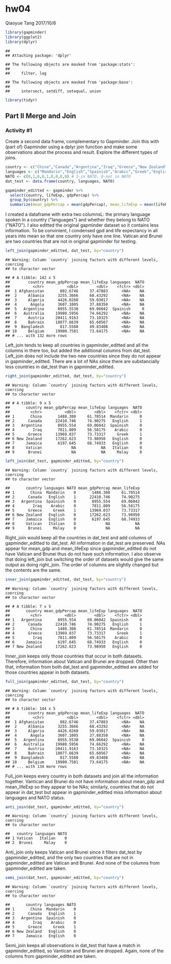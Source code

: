 hw04
================
Qiaoyue Tang
2017/10/6

``` r
library(gapminder)
library(ggplot2)
library(dplyr)
```

    ## 
    ## Attaching package: 'dplyr'

    ## The following objects are masked from 'package:stats':
    ## 
    ##     filter, lag

    ## The following objects are masked from 'package:base':
    ## 
    ##     intersect, setdiff, setequal, union

``` r
library(tidyr)
```

Part II Merge and Join
----------------------

### Activity \#1

Create a second data frame, complementary to Gapminder. Join this with (part of) Gapminder using a dplyr join function and make some observations about the process and result. Explore the different types of joins.

``` r
country <- c("China","Canada","Argentina","Iraq","Greece","New Zealand","Jamaica","Vatican","Brunei")
languages <- c("Mandarin","English","Spainish","Arabic","Greek","English","English","Italian","Malay")
NATO <- c(0,1,0,0,1,0,0,0,0) # 1-in NATO, 0-not in NATO
dat_test <- data.frame(country, languages, NATO)

gapminder_editted <- gapminder %>% 
  select(country, lifeExp, gdpPercap) %>% 
  group_by(country) %>% 
  summarize(mean_gdpPercap = mean(gdpPercap), mean_lifeExp = mean(lifeExp))
```

I created a dataframe with extra two columnsL: the primary language spoken in a country ("languages") and whether they belong to NATO ("NATO"). I also editted the original gapminder dataset so it contains less information. To be convinient, I condensed gpd and life expectancy in all years into mean so that one country only have one line. Vatican and Brunei are two countries that are not in original gapminder for testing.

``` r
left_join(gapminder_editted, dat_test, by="country")
```

    ## Warning: Column `country` joining factors with different levels, coercing
    ## to character vector

    ## # A tibble: 142 x 5
    ##        country mean_gdpPercap mean_lifeExp languages  NATO
    ##          <chr>          <dbl>        <dbl>    <fctr> <dbl>
    ##  1 Afghanistan       802.6746     37.47883      <NA>    NA
    ##  2     Albania      3255.3666     68.43292      <NA>    NA
    ##  3     Algeria      4426.0260     59.03017      <NA>    NA
    ##  4      Angola      3607.1005     37.88350      <NA>    NA
    ##  5   Argentina      8955.5538     69.06042  Spainish     0
    ##  6   Australia     19980.5956     74.66292      <NA>    NA
    ##  7     Austria     20411.9163     73.10325      <NA>    NA
    ##  8     Bahrain     18077.6639     65.60567      <NA>    NA
    ##  9  Bangladesh       817.5588     49.83408      <NA>    NA
    ## 10     Belgium     19900.7581     73.64175      <NA>    NA
    ## # ... with 132 more rows

Left\_join tends to keep all countries in gapminder\_editted and all the columns in there too, but added the additional columns from dat\_test. Left\_join does not include the two new countries since they do not appear in gapminder\_editted. There are a lot of NAs since there are substancially less countries in dat\_test than in gapminder\_editted.

``` r
right_join(gapminder_editted, dat_test, by="country")
```

    ## Warning: Column `country` joining factors with different levels, coercing
    ## to character vector

    ## # A tibble: 9 x 5
    ##       country mean_gdpPercap mean_lifeExp languages  NATO
    ##         <chr>          <dbl>        <dbl>    <fctr> <dbl>
    ## 1       China       1488.308     61.78514  Mandarin     0
    ## 2      Canada      22410.746     74.90275   English     1
    ## 3   Argentina       8955.554     69.06042  Spainish     0
    ## 4        Iraq       7811.809     56.58175    Arabic     0
    ## 5      Greece      13969.037     73.73317     Greek     1
    ## 6 New Zealand      17262.623     73.98950   English     0
    ## 7     Jamaica       6197.645     68.74933   English     0
    ## 8     Vatican             NA           NA   Italian     0
    ## 9      Brunei             NA           NA     Malay     0

``` r
left_join(dat_test, gapminder_editted, by="country")
```

    ## Warning: Column `country` joining factors with different levels, coercing
    ## to character vector

    ##       country languages NATO mean_gdpPercap mean_lifeExp
    ## 1       China  Mandarin    0       1488.308     61.78514
    ## 2      Canada   English    1      22410.746     74.90275
    ## 3   Argentina  Spainish    0       8955.554     69.06042
    ## 4        Iraq    Arabic    0       7811.809     56.58175
    ## 5      Greece     Greek    1      13969.037     73.73317
    ## 6 New Zealand   English    0      17262.623     73.98950
    ## 7     Jamaica   English    0       6197.645     68.74933
    ## 8     Vatican   Italian    0             NA           NA
    ## 9      Brunei     Malay    0             NA           NA

Right\_join would keep all the countries in dat\_test and add columns of gapminder\_editted to dat\_test. All information in dat\_test are preserved. NAs appear for mean\_gdp and mean\_lifeExp since gapminder\_editted do not have Vatican and Brunei thus do not have such information. I also observe that doing left\_join but switching the order of datasets would give the same output as doing right\_join. The order of columns are slightly changed but the contents are the same.

``` r
inner_join(gapminder_editted, dat_test, by="country")
```

    ## Warning: Column `country` joining factors with different levels, coercing
    ## to character vector

    ## # A tibble: 7 x 5
    ##       country mean_gdpPercap mean_lifeExp languages  NATO
    ##         <chr>          <dbl>        <dbl>    <fctr> <dbl>
    ## 1   Argentina       8955.554     69.06042  Spainish     0
    ## 2      Canada      22410.746     74.90275   English     1
    ## 3       China       1488.308     61.78514  Mandarin     0
    ## 4      Greece      13969.037     73.73317     Greek     1
    ## 5        Iraq       7811.809     56.58175    Arabic     0
    ## 6     Jamaica       6197.645     68.74933   English     0
    ## 7 New Zealand      17262.623     73.98950   English     0

Inner\_join keeps only those countries that occur in both datasets. Therefore, information about Vatican and Brunei are dropped. Other than that, information from both dat\_test and gapminder\_editted are added for those countries appear in both datasets.

``` r
full_join(gapminder_editted, dat_test, by="country")
```

    ## Warning: Column `country` joining factors with different levels, coercing
    ## to character vector

    ## # A tibble: 144 x 5
    ##        country mean_gdpPercap mean_lifeExp languages  NATO
    ##          <chr>          <dbl>        <dbl>    <fctr> <dbl>
    ##  1 Afghanistan       802.6746     37.47883      <NA>    NA
    ##  2     Albania      3255.3666     68.43292      <NA>    NA
    ##  3     Algeria      4426.0260     59.03017      <NA>    NA
    ##  4      Angola      3607.1005     37.88350      <NA>    NA
    ##  5   Argentina      8955.5538     69.06042  Spainish     0
    ##  6   Australia     19980.5956     74.66292      <NA>    NA
    ##  7     Austria     20411.9163     73.10325      <NA>    NA
    ##  8     Bahrain     18077.6639     65.60567      <NA>    NA
    ##  9  Bangladesh       817.5588     49.83408      <NA>    NA
    ## 10     Belgium     19900.7581     73.64175      <NA>    NA
    ## # ... with 134 more rows

Full\_join keeps every country in both datasets and join all the information together. Vantican and Brunei do not have information about mean\_gdp and mean\_lifeExp so they appear to be NAs; similarly, countries that do not appear in dat\_test but appear in gapminder\_editted miss information about languages and NATO status.

``` r
anti_join(dat_test, gapminder_editted, by="country")
```

    ## Warning: Column `country` joining factors with different levels, coercing
    ## to character vector

    ##   country languages NATO
    ## 1 Vatican   Italian    0
    ## 2  Brunei     Malay    0

Anti\_join only keeps Vatican and Brunei since it filters dat\_test by gapminder\_editted, and the only two countries that are not in gapminder\_editted are Vatican and Brunei. And none of the columns from gapminder\_editted are taken.

``` r
semi_join(dat_test, gapminder_editted, by="country")
```

    ## Warning: Column `country` joining factors with different levels, coercing
    ## to character vector

    ##       country languages NATO
    ## 1       China  Mandarin    0
    ## 2      Canada   English    1
    ## 3   Argentina  Spainish    0
    ## 4        Iraq    Arabic    0
    ## 5      Greece     Greek    1
    ## 6 New Zealand   English    0
    ## 7     Jamaica   English    0

Semi\_join keeps all observations in dat\_test that have a match in gapminder\_editted, so Vantican and Brunei are dropped. Again, none of the columns from gapminder\_editted are taken.
